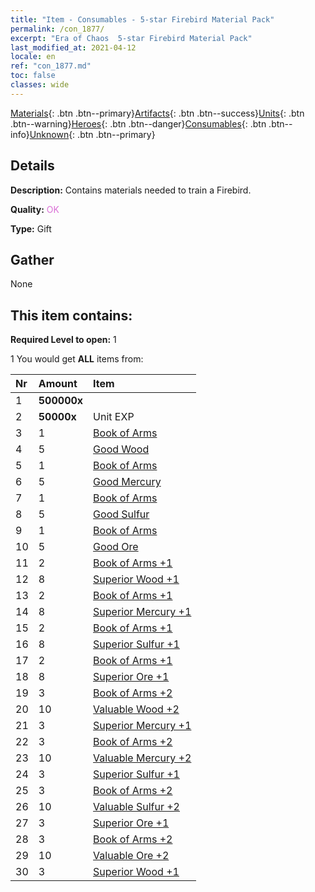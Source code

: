 ```yaml
---
title: "Item - Consumables - 5-star Firebird Material Pack"
permalink: /con_1877/
excerpt: "Era of Chaos  5-star Firebird Material Pack"
last_modified_at: 2021-04-12
locale: en
ref: "con_1877.md"
toc: false
classes: wide
---
```

 [Materials](/){: .btn .btn--primary}[Artifacts](/Artifacts/){: .btn .btn--success}[Units](/Units/){: .btn .btn--warning}[Heroes](/Heroes/){: .btn .btn--danger}[Consumables](/Consumables/){: .btn .btn--info}[Unknown](/Unknown/){: .btn .btn--primary}

## Details
 **Description:** Contains materials needed to train a Firebird.

 **Quality:** <span style="color: #DA70D6">OK</span>

 **Type:** Gift

## Gather

  None

## This item contains:

 **Required Level to open:** 1

 1 You would get **ALL** items  from:

  | Nr | Amount |     Item    |
  |:---|:-------|:------------|
  | 1 |  **500000x** | <i class="fas fa-coins"/> |  | 
  | 2 |  **50000x** | Unit EXP |  | 
  | 3 | 1 | [Book of Arms](/Items/mat_18/) | 
  | 4 | 5 | [Good Wood](/Items/mat_13/) | 
  | 5 | 1 | [Book of Arms](/Items/mat_18/) | 
  | 6 | 5 | [Good Mercury](/Items/mat_14/) | 
  | 7 | 1 | [Book of Arms](/Items/mat_18/) | 
  | 8 | 5 | [Good Sulfur](/Items/mat_15/) | 
  | 9 | 1 | [Book of Arms](/Items/mat_18/) | 
  | 10 | 5 | [Good Ore](/Items/mat_12/) | 
  | 11 | 2 | [Book of Arms +1](/Items/mat_25/) | 
  | 12 | 8 | [Superior Wood +1](/Items/mat_20/) | 
  | 13 | 2 | [Book of Arms +1](/Items/mat_25/) | 
  | 14 | 8 | [Superior Mercury +1](/Items/mat_21/) | 
  | 15 | 2 | [Book of Arms +1](/Items/mat_25/) | 
  | 16 | 8 | [Superior Sulfur +1](/Items/mat_22/) | 
  | 17 | 2 | [Book of Arms +1](/Items/mat_25/) | 
  | 18 | 8 | [Superior Ore +1](/Items/mat_19/) | 
  | 19 | 3 | [Book of Arms +2](/Items/mat_32/) | 
  | 20 | 10 | [Valuable Wood +2](/Items/mat_27/) | 
  | 21 | 3 | [Superior Mercury +1](/Items/mat_21/) | 
  | 22 | 3 | [Book of Arms +2](/Items/mat_32/) | 
  | 23 | 10 | [Valuable Mercury +2](/Items/mat_28/) | 
  | 24 | 3 | [Superior Sulfur +1](/Items/mat_22/) | 
  | 25 | 3 | [Book of Arms +2](/Items/mat_32/) | 
  | 26 | 10 | [Valuable Sulfur +2](/Items/mat_29/) | 
  | 27 | 3 | [Superior Ore +1](/Items/mat_19/) | 
  | 28 | 3 | [Book of Arms +2](/Items/mat_32/) | 
  | 29 | 10 | [Valuable Ore +2](/Items/mat_26/) | 
  | 30 | 3 | [Superior Wood +1](/Items/mat_20/) | 
